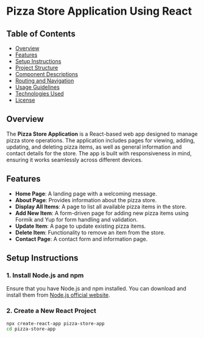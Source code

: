 # Pizza Store Application Using React

## Table of Contents
- [Overview](#overview)
- [Features](#features)
- [Setup Instructions](#setup-instructions)
- [Project Structure](#project-structure)
- [Component Descriptions](#component-descriptions)
- [Routing and Navigation](#routing-and-navigation)
- [Usage Guidelines](#usage-guidelines)
- [Technologies Used](#technologies-used)
- [License](#license)

## Overview
The **Pizza Store Application** is a React-based web app designed to manage pizza store operations. The application includes pages for viewing, adding, updating, and deleting pizza items, as well as general information and contact details for the store. The app is built with responsiveness in mind, ensuring it works seamlessly across different devices.

## Features
- **Home Page**: A landing page with a welcoming message.
- **About Page**: Provides information about the pizza store.
- **Display All Items**: A page to list all available pizza items in the store.
- **Add New Item**: A form-driven page for adding new pizza items using Formik and Yup for form handling and validation.
- **Update Item**: A page to update existing pizza items.
- **Delete Item**: Functionality to remove an item from the store.
- **Contact Page**: A contact form and information page.

## Setup Instructions
### 1. Install Node.js and npm
Ensure that you have Node.js and npm installed. You can download and install them from [Node.js official website](https://nodejs.org/).

### 2. Create a New React Project
```bash
npx create-react-app pizza-store-app
cd pizza-store-app
